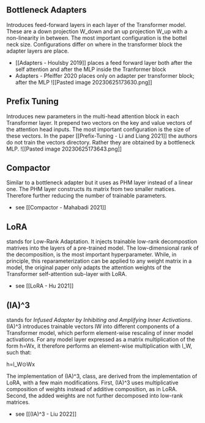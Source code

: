 
## Bottleneck Adapters
Introduces feed-forward layers in each layer of the Transformer model.
These are a down projection W_down and an up projection W_up with a non-linearity in between. The most important configuration is the bottel neck size. Configurations differ on where in the transformer block the adapter layers are place.
- [[Adapters - Houlsby 2019]] places a feed forward layer both after the self attention and after the MLP inside the Tranformer block
- Adapters - Pfeiffer 2020 places only on adapter per transformer block; after the MLP
![[Pasted image 20230625173630.png]]
## Prefix Tuning
Introduces new parameters in the multi-head attention block in each Transformer layer. It prepend two vectors on  the key and value vectors of the attention head inputs. The most important configuration is the size of these vectors. In the paper [[Prefix-Tuning - Li and Liang 2021]] the authors do not train the vectors directory. Rather they are obtained by a bottleneck MLP.
![[Pasted image 20230625173643.png]]
## Compactor
Similar to a bottleneck adapter but it uses as PHM layer instead of a linear one. The PHM layer constructs its matrix from two smaller matices. Therefore further reducing the number of trainable parameters. 
- see [[Compactor - Mahabadi 2021]]

## LoRA
stands for Low-Rank Adaptation. It injects trainable low-rank decompostion matrives into the layers of a pre-trained model. The low-dimensional rank of the decomposition, is the most important hyperparameter. While, in principle, this reparameterization can be applied to any weight matrix in a model, the original paper only adapts the attention weights of the Transformer self-attention sub-layer with LoRA.
- see [[LoRA - Hu 2021]]

## (IA)^3
stands for _Infused Adapter by Inhibiting and Amplifying Inner Activations_. 
(IA)^3 introduces trainable vectors lW into different components of a Transformer model, which perform element-wise rescaling of inner model activations. For any model layer expressed as a matrix multiplication of the form h=Wx, it therefore performs an element-wise multiplication with l_W, such that:

h=l_W⊙Wx

The implementation of (IA)^3, class, are derived from the implementation of LoRA, with a few main modifications. First, (IA)^3 uses multiplicative composition of weights instead of additive composition, as in LoRA. Second, the added weights are not further decomposed into low-rank matrices.
- see [[(IA)^3 - Liu 2022]]
